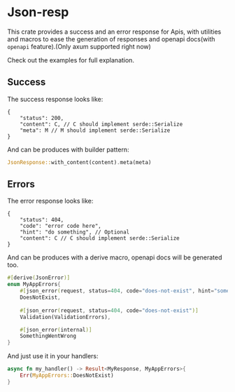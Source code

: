 # Json-resp

This crate provides a success and an error response for Apis, with utilities and macros to ease the generation
of responses and openapi docs(with `openapi` feature).(Only axum supported right now)

Check out the examples for full explanation.

## Success

The success response looks like:

```json5
{
    "status": 200,
    "content": C, // C should implement serde::Serialize
    "meta": M // M should implement serde::Serialize
}
```

And can be produces with builder pattern:

```rust
JsonResponse::with_content(content).meta(meta)
```

## Errors

The error response looks like:

```json5
{
    "status": 404,
    "code": "error code here",
    "hint": "do something", // Optional
    "content": C // C should implement serde::Serialize
}
```

And can be produces with a derive macro, openapi docs will be generated too.

```rust
#[derive(JsonError)]
enum MyAppErrors{
    #[json_error(request, status=404, code="does-not-exist", hint="some hint")]
    DoesNotExist,
    
    #[json_error(request, status=404, code="does-not-exist")]
    Validation(ValidationErrors),

    #[json_error(internal)]
    SomethingWentWrong
}
```

And just use it in your handlers:

```rust
async fn my_handler() -> Result<MyResponse, MyAppErrors>{
    Err(MyAppErrors::DoesNotExist)
}
```
